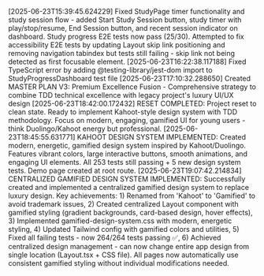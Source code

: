 [2025-06-23T15:39:45.624229] Fixed StudyPage timer functionality and study session flow - added Start Study Session button, study timer with play/stop/resume, End Session button, and recent session indicator on dashboard. Study progress E2E tests now pass (25/30). Attempted to fix accessibility E2E tests by updating Layout skip link positioning and removing navigation tabindex but tests still failing - skip link not being detected as first focusable element.
[2025-06-23T16:22:38.117188] Fixed TypeScript error by adding @testing-library/jest-dom import to StudyProgressDashboard test file
[2025-06-23T17:10:32.288650] Created MASTER PLAN V3: Premium Excellence Fusion - Comprehensive strategy to combine TDD technical excellence with legacy project's luxury UI/UX design
[2025-06-23T18:42:00.172432] RESET COMPLETED: Project reset to clean state. Ready to implement Kahoot-style design system with TDD methodology. Focus on modern, engaging, gamified UI for young users - think Duolingo/Kahoot energy but professional.
[2025-06-23T18:45:55.631771] KAHOOT DESIGN SYSTEM IMPLEMENTED: Created modern, energetic, gamified design system inspired by Kahoot/Duolingo. Features vibrant colors, large interactive buttons, smooth animations, and engaging UI elements. All 253 tests still passing + 5 new design system tests. Demo page created at root route.
[2025-06-23T19:07:42.214834] CENTRALIZED GAMIFIED DESIGN SYSTEM IMPLEMENTED: Successfully created and implemented a centralized gamified design system to replace luxury design. Key achievements: 1) Renamed from 'Kahoot' to 'Gamified' to avoid trademark issues, 2) Created centralized Layout component with gamified styling (gradient backgrounds, card-based design, hover effects), 3) Implemented gamified-design-system.css with modern, energetic styling, 4) Updated Tailwind config with gamified colors and utilities, 5) Fixed all failing tests - now 264/264 tests passing ✅, 6) Achieved centralized design management - can now change entire app design from single location (Layout.tsx + CSS file). All pages now automatically use consistent gamified styling without individual modifications needed.
